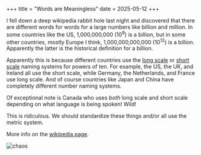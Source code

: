 +++
title = "Words are Meaningless"
date = 2025-05-12
+++

I fell down a deep wikipedia rabbit hole last night and discovered that there are different words for words for a large numbers like billion and million. In some countries like the US, 1,000,000,000 (10<sup>9</sup>) is a billion, but in some other countries, mostly Europe I think, 1,000,000,000,000 (10<sup>12</sup>) is a billion. Apparently the latter is the historical definition for a billion.

Apparently this is because different countries use the [long scale](https://en.wikipedia.org/wiki/Long_and_short_scales) or [short scale](https://en.wikipedia.org/wiki/Long_and_short_scales) naming systems for powers of ten. For example, the US, the UK, and Ireland all use the short scale, while Germany, the Netherlands, and France use long scale. And of course countries like Japan and China have completely different number naming systems.

Of exceptional note is Canada who uses _both_ long scale and short scale depending on what language is being spoken! Wild!

This is ridiculous. We should standardize these things and/or all use the metric system.

More info on the [wikipedia page](https://en.wikipedia.org/wiki/Long_and_short_scales).

![chaos](/images/posts/wat.png "a breakdown of the naming of powers of ten by short or long scale")
